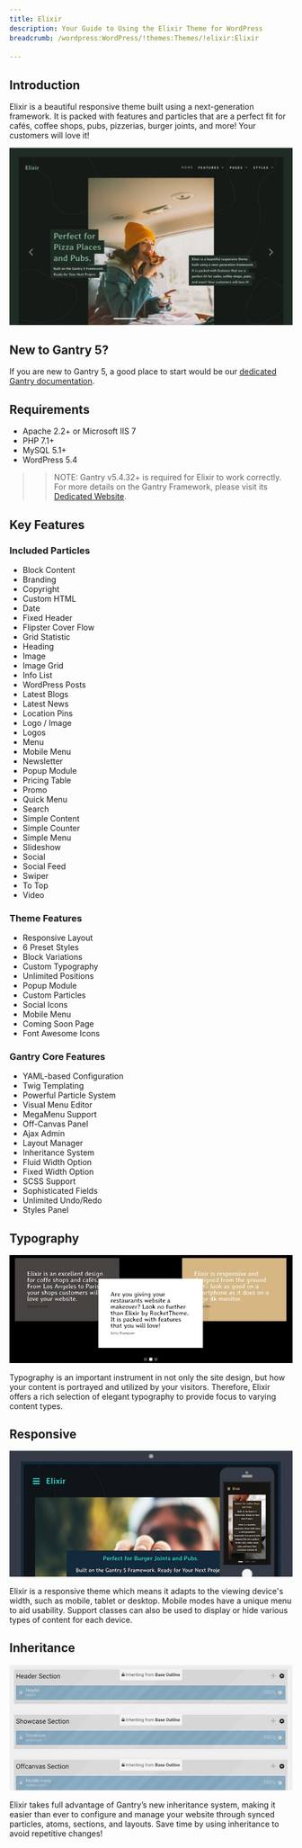 ```yaml
---
title: Elixir
description: Your Guide to Using the Elixir Theme for WordPress
breadcrumb: /wordpress:WordPress/!themes:Themes/!elixir:Elixir

---
```


Introduction
-----

Elixir is a beautiful responsive theme built using a next-generation framework. It is packed with features and particles that are a perfect fit for cafés, coffee shops, pubs, pizzerias, burger joints, and more! Your customers will love it!

![](assets/elixir.png)

New to Gantry 5?
-----
If you are new to Gantry 5, a good place to start would be our [dedicated Gantry documentation](http://docs.gantry.org).

Requirements
-----

* Apache 2.2+ or Microsoft IIS 7
* PHP 7.1+ 
* MySQL 5.1+
* WordPress 5.4

>> NOTE: Gantry v5.4.32+ is required for Elixir to work correctly. For more details on the Gantry Framework, please visit its [Dedicated Website](http://gantry.org).

Key Features
-----

### Included Particles

* Block Content
* Branding
* Copyright
* Custom HTML
* Date
* Fixed Header
* Flipster Cover Flow
* Grid Statistic
* Heading
* Image
* Image Grid
* Info List
* WordPress Posts
* Latest Blogs
* Latest News
* Location Pins
* Logo / Image
* Logos
* Menu
* Mobile Menu
* Newsletter
* Popup Module
* Pricing Table
* Promo
* Quick Menu
* Search
* Simple Content
* Simple Counter
* Simple Menu
* Slideshow
* Social
* Social Feed
* Swiper
* To Top
* Video	

### Theme Features

* Responsive Layout
* 6 Preset Styles
* Block Variations
* Custom Typography
* Unlimited Positions
* Popup Module
* Custom Particles
* Social Icons
* Mobile Menu
* Coming Soon Page
* Font Awesome Icons	

### Gantry Core Features

* YAML-based Configuration
* Twig Templating
* Powerful Particle System
* Visual Menu Editor
* MegaMenu Support
* Off-Canvas Panel
* Ajax Admin
* Layout Manager
* Inheritance System
* Fluid Width Option
* Fixed Width Option
* SCSS Support
* Sophisticated Fields
* Unlimited Undo/Redo
* Styles Panel	

## Typography

![Typography](assets/ft-2.jpg)

Typography is an important instrument in not only the site design, but how your content is portrayed and utilized by your visitors. Therefore, Elixir offers a rich selection of elegant typography to provide focus to varying content types.

## Responsive

![Responsive](assets/ft-3.jpg)

Elixir is a responsive theme which means it adapts to the viewing device's width, such as mobile, tablet or desktop. Mobile modes have a unique menu to aid usability. Support classes can also be used to display or hide various types of content for each device.

## Inheritance

![Inheritance](assets/ft-4.jpg)

Elixir takes full advantage of Gantry’s new inheritance system, making it easier than ever to configure and manage your website through synced particles, atoms, sections, and layouts. Save time by using inheritance to avoid repetitive changes!